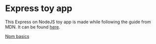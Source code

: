 # Express toy app

This Express on NodeJS toy app is made while following the guide from MDN. It can be found [here](https://developer.mozilla.org/en-US/docs/Learn/Server-side/Express_Nodejs).

[Npm basics](npm-basics.md)